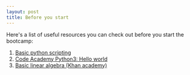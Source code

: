 ```yaml
---
layout: post
title: Before you start
---
```

Here's a list of useful resources you can check out before you start the bootcamp:

1. [Basic python scripting](https://education.molssi.org/python_scripting_cms/01-introduction/index.html)
2. [Code Academy Python3: Hello world](https://www.codecademy.com/learn/learn-python-3)
3. [Basic linear algebra (Khan academy)](https://www.khanacademy.org/math/linear-algebra)
